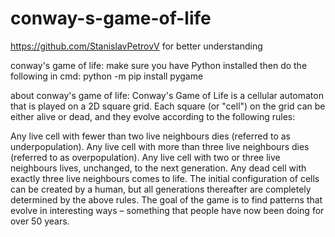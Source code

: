 # conway-s-game-of-life

https://github.com/StanislavPetrovV for better understanding

conway's game of life:
  make sure you have Python installed
  then do the following in cmd:
    python -m pip install pygame


about conway's game of life:
  Conway's Game of Life is a cellular automaton that is played on a 2D square grid. Each square (or "cell") on the grid can be either alive or dead, and they evolve      according to the following rules:

  Any live cell with fewer than two live neighbours dies (referred to as underpopulation).
  Any live cell with more than three live neighbours dies (referred to as overpopulation).
  Any live cell with two or three live neighbours lives, unchanged, to the next generation.
  Any dead cell with exactly three live neighbours comes to life.
  The initial configuration of cells can be created by a human, but all generations thereafter are completely determined by the above rules. The goal of the game is to find patterns that evolve in interesting ways – something that people have now been doing for over 50 years.
